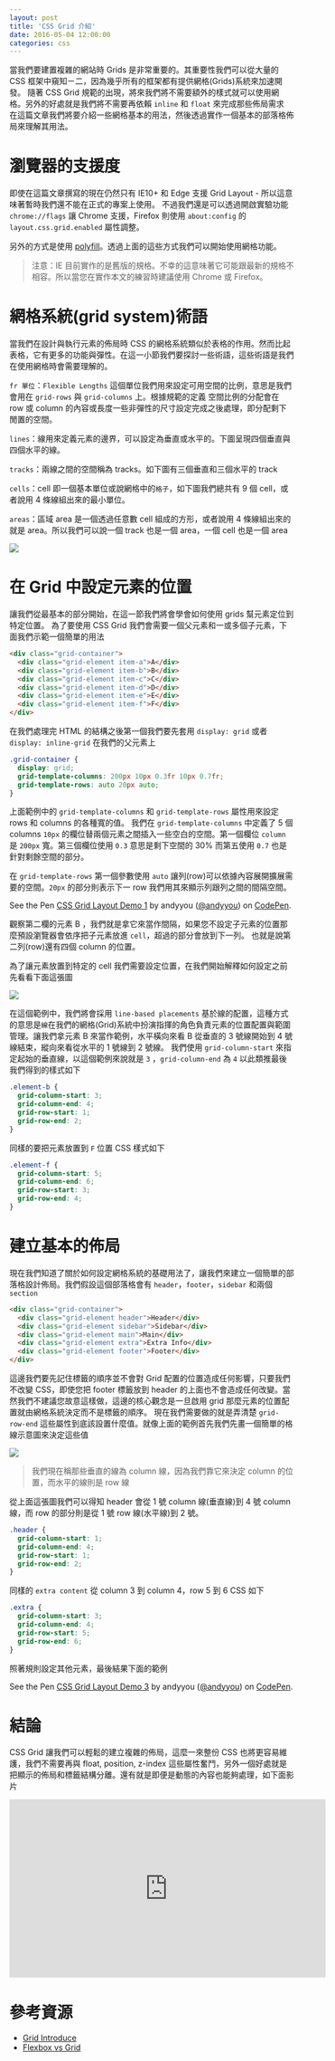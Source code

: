 ```yaml
---
layout: post
title: 'CSS Grid 介紹'
date: 2016-05-04 12:00:00
categories: css
---
```


當我們要建置複雜的網站時 Grids 是非常重要的。其重要性我們可以從大量的 CSS 框架中窺知ㄧ二，因為幾乎所有的框架都有提供網格(Grids)系統來加速開發。
隨著 CSS Grid 規範的出現，將來我們將不需要額外的樣式就可以使用網格。另外的好處就是我們將不需要再依賴 `inline` 和 `float` 來完成那些佈局需求
在這篇文章我們將要介紹一些網格基本的用法，然後透過實作一個基本的部落格佈局來理解其用法。

# 瀏覽器的支援度

即使在這篇文章撰寫的現在仍然只有 IE10+ 和 Edge 支援 Grid Layout - 所以這意味著暫時我們還不能在正式的專案上使用。
不過我們還是可以透過開啟實驗功能 `chrome://flags` 讓 Chrome 支援，Firefox 則使用 `about:config` 的 `layout.css.grid.enabled` 屬性調整。

另外的方式是使用 [polyfill](https://github.com/FremyCompany/css-grid-polyfill/)。透過上面的這些方式我們可以開始使用網格功能。

> 注意：IE 目前實作的是舊版的規格。不幸的這意味著它可能跟最新的規格不相容。所以當您在實作本文的練習時建議使用 Chrome 或 Firefox。

# 網格系統(grid system)術語

當我們在設計與執行元素的佈局時 CSS 的網格系統類似於表格的作用。然而比起表格，它有更多的功能與彈性。在這一小節我們要探討一些術語，這些術語是我們在使用網格時會需要理解的。

`fr 單位`：`Flexible Lengths` 這個單位我們用來設定可用空間的比例，意思是我們會用在 `grid-rows` 與 `grid-columns` 上。根據規範的定義
空間比例的分配會在 row 或 column 的內容或長度一些非彈性的尺寸設定完成之後處理，即分配剩下閒置的空間。

`lines`：線用來定義元素的邊界，可以設定為垂直或水平的。下圖呈現四個垂直與四個水平的線。

`tracks`：兩線之間的空間稱為 tracks。如下圖有三個垂直和三個水平的 track

`cells`：cell 即一個基本單位或說網格中的`格子`，如下圖我們總共有 9 個 cell，或者說用 4 條線組出來的最小單位。

`areas`：區域 area 是一個透過任意數 cell 組成的方形，或者說用 4 條線組出來的就是 area。所以我們可以說一個 track 也是一個 area，一個 cell 也是一個 area

![](http://dab1nmslvvntp.cloudfront.net/wp-content/uploads/2016/04/1461911969celltrackarea.jpg)

# 在 Grid 中設定元素的位置

讓我們從最基本的部分開始，在這一節我們將會學會如何使用 grids 幫元素定位到特定位置。
為了要使用 CSS Grid 我們會需要一個父元素和一或多個子元素，下面我們示範一個簡單的用法

```html
<div class="grid-container">
  <div class="grid-element item-a">A</div>
  <div class="grid-element item-b">B</div>
  <div class="grid-element item-c">C</div>
  <div class="grid-element item-d">D</div>
  <div class="grid-element item-e">E</div>
  <div class="grid-element item-f">F</div>
</div>
```

在我們處理完 HTML 的結構之後第一個我們要先套用 `display: grid` 或者 `display: inline-grid` 在我們的父元素上

```css
.grid-container {
  display: grid;
  grid-template-columns: 200px 10px 0.3fr 10px 0.7fr;
  grid-template-rows: auto 20px auto;
}
```

上面範例中的 `grid-template-columns` 和 `grid-template-rows` 屬性用來設定 rows 和 columns 的各種寬的值。
我們在 `grid-template-columns` 中定義了 5 個 columns `10px` 的欄位替兩個元素之間插入一些空白的空間。第一個欄位 `column` 是 `200px` 寬。第三個欄位使用 `0.3` 意思是剩下空間的 30% 而第五使用 `0.7` 也是針對剩餘空間的部分。

在 `grid-template-rows` 第一個參數使用 `auto` 讓列(row)可以依據內容展開擴展需要的空間。`20px` 的部分則表示下一 row 我們用其來顯示列跟列之間的間隔空間。

<p data-height="300" data-theme-id="8540" data-slug-hash="wGRPGq" data-default-tab="result" data-user="andyyou" data-embed-version="2" class="codepen">See the Pen <a href="http://codepen.io/andyyou/pen/wGRPGq/">CSS Grid Layout Demo 1</a> by andyyou (<a href="http://codepen.io/andyyou">@andyyou</a>) on <a href="http://codepen.io">CodePen</a>.</p>
<script async src="//assets.codepen.io/assets/embed/ei.js"></script>

觀察第二欄的元素 B ，我們就是拿它來當作間隔，如果您不設定子元素的位置那麼預設瀏覽器會依序把子元素放進 `cell`，超過的部分會放到下一列。
也就是說第二列(row)還有四個 column 的位置。

為了讓元素放置到特定的 cell 我們需要設定位置，在我們開始解釋如何設定之前先看看下面這張圖

![](http://dab1nmslvvntp.cloudfront.net/wp-content/uploads/2016/04/1461913438cssgridtable.png)

在這個範例中，我們將會採用 `line-based placements` 基於線的配置，這種方式的意思是`線`在我們的網格(Grid)系統中扮演指揮的角色負責元素的位置配置與範圍管理。讓我們拿元素 B 來當作範例，水平橫向來看 B 從垂直的 3 號線開始到 4 號線結束，縱向來看從水平的 1 號線到 2 號線。
我們使用 `grid-column-start` 來指定起始的垂直線，以這個範例來說就是 `3` ，`grid-column-end` 為 `4` 以此類推最後我們得到的樣式如下

```css
.element-b {
  grid-column-start: 3;
  grid-column-end: 4;
  grid-row-start: 1;
  grid-row-end: 2;
}
```

同樣的要把元素放置到 `F` 位置 CSS 樣式如下

```css
.element-f {
  grid-column-start: 5;
  grid-column-end: 6;
  grid-row-start: 3;
  grid-row-end: 4;
}
```

# 建立基本的佈局

現在我們知道了關於如何設定網格系統的基礎用法了，讓我們來建立一個簡單的部落格設計佈局。我們假設這個部落格會有 `header`，`footer`，`sidebar`
和兩個 `section`

```html
<div class="grid-container">
  <div class="grid-element header">Header</div>
  <div class="grid-element sidebar">Sidebar</div>
  <div class="grid-element main">Main</div>
  <div class="grid-element extra">Extra Info</div>
  <div class="grid-element footer">Footer</div>
</div>
```

這邊我們要先記住標籤的順序並不會對 Grid 配置的位置造成任何影響，只要我們不改變 CSS，即使您把 footer 標籤放到 header 的上面也不會造成任何改變。當然我們不建議您故意這樣做，這邊的核心觀念是一旦啟用 grid 那麼元素的位置配置就由網格系統決定而不是標籤的順序。
現在我們需要做的就是弄清楚 `grid-row-end` 這些屬性到底該設置什麼值。就像上面的範例首先我們先畫一個簡單的格線示意圖來決定這些值

![](http://dab1nmslvvntp.cloudfront.net/wp-content/uploads/2016/04/1461912250gridlayoutexample.png)

> 我們現在稱那些垂直的線為 column 線，因為我們靠它來決定 column 的位置，而水平的線則是 row 線

從上面這張圖我們可以得知 header 會從 1 號 column 線(垂直線)到 4 號 column 線，而 row 的部分則是從 1 號 row 線(水平線)到 2 號。

```css
.header {
  grid-column-start: 1;
  grid-column-end: 4;
  grid-row-start: 1;
  grid-row-end: 2;
}
```

同樣的 `extra content` 從 column 3 到 column 4，row 5 到 6 CSS 如下

```css
.extra {
  grid-column-start: 3;
  grid-column-end: 4;
  grid-row-start: 5;
  grid-row-end: 6;
}
```

照著規則設定其他元素，最後結果下面的範例

<p data-height="300" data-theme-id="8540" data-slug-hash="qZLpmj" data-default-tab="result" data-user="andyyou" data-embed-version="2" class="codepen">See the Pen <a href="http://codepen.io/andyyou/pen/qZLpmj/">CSS Grid Layout Demo 3</a> by andyyou (<a href="http://codepen.io/andyyou">@andyyou</a>) on <a href="http://codepen.io">CodePen</a>.</p>
<script async src="//assets.codepen.io/assets/embed/ei.js"></script>

# 結論

CSS Grid 讓我們可以輕鬆的建立複雜的佈局，這麼一來整份 CSS 也將更容易維護，我們不需要再與 float, position, z-index 這些屬性奮鬥，另外一個好處就是把顯示的佈局和標籤結構分離。還有就是即便是動態的內容也能夠處理，如下面影片

<iframe width="560" height="315" src="https://www.youtube.com/embed/vPryjyFP5FM" frameborder="0" allowfullscreen></iframe>

# 參考資源

* [Grid Introduce](http://www.sitepoint.com/introducing-the-css-grid-layout/)
* [Flexbox vs Grid](https://jakearchibald.com/2014/dont-use-flexbox-for-page-layout/)
